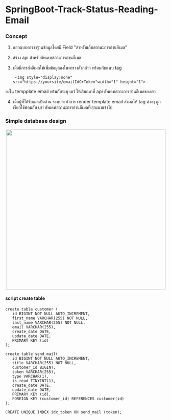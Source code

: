 # SpringBoot-Track-Status-Reading-Email

### Concept

1. ออกแบบตารางฐานข้อมูลโดยมี Field "สำหรับเก็บสถานะการอ่านอีเมล"

2. สร้าง api สำหรับอัพเดทสถาะการอ่านอีเมล

3. เมื่อมีการส่งอีเมลให้เพิ่มข้อมูลลงในตารางดังกล่าว พร้อมกับแนบ tag 

        <img style="display:none" src="https://yoursite/emailIdOrToken"width="1" height="1">

ลงใน tempplate email พร้มกับระบุ url ให้เรียกมาที่ api อัพเดทสถาะการอ่านอีเมลของเรา

4. เมื่อผู้ที่ได้รับเมลเปิดอ่าน ระบบจะทำการ render template email ส่งผลให้ tag ต่างๆ ถูกเรียกใช้พ้อมกับ url อัพเดทสถานะการอ่านอีเมลที่เราแนบเข้าไป

### Simple database design

<p align="center">
  <img src="https://user-images.githubusercontent.com/15135199/95685505-7cf84980-0c22-11eb-8573-8e4f1f0ab774.JPG" width="500">
</p>

#### script create table

    create table customer (
       id BIGINT NOT NULL AUTO_INCREMENT,
       first_name VARCHAR(255) NOT NULL,
       last_name VARCHAR(255) NOT NULL,
       email VARCHAR(255),
       create_date DATE,
       update_date DATE,
       PRIMARY KEY (id)
    );

    create table send_mail(
       id BIGINT NOT NULL AUTO_INCREMENT,
       title VARCHAR(255) NOT NULL,
       customer_id BIGINT,
       token VARCHAR(255),
       type VARCHAR(1),
       is_read TINYINT(1),
       create_date DATE,
       update_date DATE,
       PRIMARY KEY (id),
       FOREIGN KEY (customer_id) REFERENCES customer(id)
    );

    CREATE UNIQUE INDEX idx_token ON send_mail (token);
